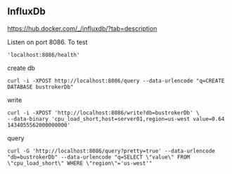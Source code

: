 
## InfluxDb
https://hub.docker.com/_/influxdb/?tab=description

Listen on port 8086.
To test
```console
'localhost:8086/health'
```

create db
```
curl -i -XPOST http://localhost:8086/query --data-urlencode "q=CREATE DATABASE bustrokerDb"
```

write
```
curl -i -XPOST 'http://localhost:8086/write?db=bustrokerDb' \
--data-binary 'cpu_load_short,host=server01,region=us-west value=0.64 1434055562000000000'
```

query
```
curl -G 'http://localhost:8086/query?pretty=true' --data-urlencode "db=bustrokerDb" --data-urlencode "q=SELECT \"value\" FROM \"cpu_load_short\" WHERE \"region\"='us-west'"
```
